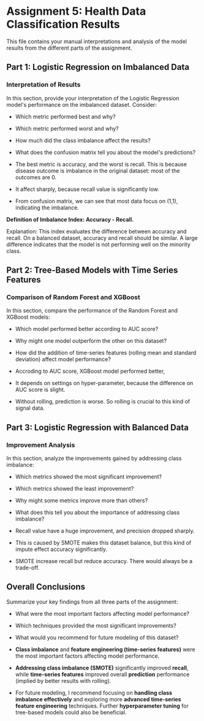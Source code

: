 # Assignment 5: Health Data Classification Results

This file contains your manual interpretations and analysis of the model results from the different parts of the assignment.

## Part 1: Logistic Regression on Imbalanced Data

### Interpretation of Results

In this section, provide your interpretation of the Logistic Regression model's performance on the imbalanced dataset. Consider:

- Which metric performed best and why?
- Which metric performed worst and why?
- How much did the class imbalance affect the results?
- What does the confusion matrix tell you about the model's predictions?

- The best metric is accuracy, and the worst is recall. This is because disease outcome is imbalance in the original dataset: most of the outcomes are 0.
- It affect sharply, because recall value is significantly low.
- From confusion matrix, we can see that most data focus on (1,1), indicating the imbalance.

**Definition of Imbalance Index: Accuracy - Recall.**

Explanation: This index evaluates the difference between accuracy and recall. On a balanced dataset, accuracy and recall should be similar. A large difference indicates that the model is not performing well on the minority class.

## Part 2: Tree-Based Models with Time Series Features

### Comparison of Random Forest and XGBoost

In this section, compare the performance of the Random Forest and XGBoost models:

- Which model performed better according to AUC score?
- Why might one model outperform the other on this dataset?
- How did the addition of time-series features (rolling mean and standard deviation) affect model performance?

- Accroding to AUC score, XGBoost model performed better,
- It depends on settings on hyper-parameter, because the difference on AUC score is slight.
- Without rolling, prediction is worse. So rolling is crucial to this kind of signal data.

## Part 3: Logistic Regression with Balanced Data

### Improvement Analysis

In this section, analyze the improvements gained by addressing class imbalance:

- Which metrics showed the most significant improvement?
- Which metrics showed the least improvement?
- Why might some metrics improve more than others?
- What does this tell you about the importance of addressing class imbalance?

- Recall value have a huge improvement, and precision dropped sharply.
- This is caused by SMOTE makes this dataset balance, but this kind of impute effect accuracy significantly.
- SMOTE increase recall but reduce accuracy. There would always be a trade-off.

## Overall Conclusions

Summarize your key findings from all three parts of the assignment:

- What were the most important factors affecting model performance?
- Which techniques provided the most significant improvements?
- What would you recommend for future modeling of this dataset?

- **Class imbalance** and **feature engineering (time-series features)** were the most important factors affecting model performance.
- **Addressing class imbalance (SMOTE)** significantly improved **recall**, while **time-series features** improved overall **prediction** performance (implied by better results with rolling).
- For future modeling, I recommend focusing on **handling class imbalance effectively** and exploring more **advanced time-series feature engineering** techniques. Further **hyperparameter tuning** for tree-based models could also be beneficial.
